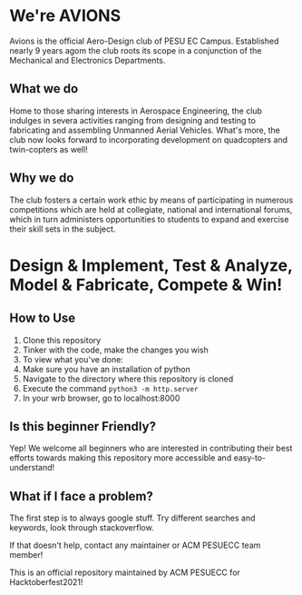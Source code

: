 # We're AVIONS
Avions is the official Aero-Design club of PESU EC Campus. Established nearly 9 years agom the club roots its scope in a conjunction of the Mechanical and Electronics Departments.

## What we do
Home to those sharing interests in Aerospace Engineering, the club indulges in severa activities ranging from designing and testing to fabricating and assembling Unmanned Aerial Vehicles. What's more, the club now looks forward to incorporating development on quadcopters and twin-copters as well!

## Why we do
The club fosters a certain work ethic by means of participating in numerous competitions which are held at collegiate, national and international forums, which in turn administers opportunities to students to expand and exercise their skill sets in the subject.

# Design & Implement, Test & Analyze, Model & Fabricate, Compete & Win!

## How to Use
1. Clone this repository
2. Tinker with the code, make the changes you wish
3. To view what you've done:
  1. Make sure you have an installation of python
  2. Navigate to the directory where this repository is cloned
  3. Execute the command ```python3 -m http.server```
  4. In your wrb browser, go to localhost:8000

## Is this beginner Friendly?
Yep! We welcome all beginners who are interested in contributing their best efforts towards making this repository more accessible and easy-to-understand!

## What if I face a problem?
The first step is to always google stuff. Try different searches and keywords, look through stackoverflow.

If that doesn't help, contact any maintainer or ACM PESUECC team member!

This is an official repository maintained by ACM PESUECC for Hacktoberfest2021!
